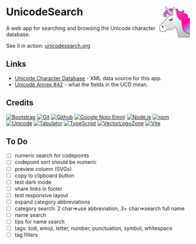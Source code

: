 # UnicodeSearch <img alt="VectorLogoZone logo" src="public/favicon.svg" height="90" align="right" />


A web app for searching and browsing the Unicode character database.

See it in action: [unicodesearch.org](https://www.unicodesearch.org/)

## Links

- [Unicode Character Database](https://www.unicode.org/Public/17.0.0/ucd/) - XML data source for this app.
- [Unicode Annex #42](https://www.unicode.org/reports/tr42/) - what the fields in the UCD mean.

## Credits

[![Bootstrap](https://www.vectorlogo.zone/logos/getbootstrap/getbootstrap-ar21.svg)](https://getbootstrap.com/ "HTML/CSS Framework")
[![Git](https://www.vectorlogo.zone/logos/git-scm/git-scm-ar21.svg)](https://git-scm.com/ "Version control")
[![Github](https://www.vectorlogo.zone/logos/github/github-ar21.svg)](https://gitlab.com/ "Code hosting")
[![Google Noto Emoji](https://www.vectorlogo.zone/logos/google/google-ar21.svg)](https://github.com/googlefonts/noto-emoji/blob/43f47be9404018cd9d8f73a227363a8f20acdab5/svg/emoji_u1f984.svg "Icon")
[![Node.js](https://www.vectorlogo.zone/logos/nodejs/nodejs-ar21.svg)](https://nodejs.org/ "Application Server")
[![npm](https://www.vectorlogo.zone/logos/npmjs/npmjs-ar21.svg)](https://www.npmjs.com/ "JS Package Management")
[![Unicode](https://www.vectorlogo.zone/logos/unicode/unicode-ar21.svg)](https://www.unicode.org/Public/17.0.0/ucdxml/ "Unicode Character Database")
[![Tabulator](https://www.vectorlogo.zone/logos/tabulatorinfo/tabulatorinfo-ar21.svg)](https://tabulator.info/ "Grid widget")
[![TypeScript](https://www.vectorlogo.zone/logos/typescriptlang/typescriptlang-ar21.svg)](https://www.typescriptlang.org/ "Programming Language")
[![VectorLogoZone](https://www.vectorlogo.zone/logos/vectorlogozone/vectorlogozone-ar21.svg)](https://www.vectorlogo.zone/ "Logos")
[![Vite](https://www.vectorlogo.zone/logos/vitejsdev/vitejsdev-ar21.svg)](https://vitejs.dev/ "Bundler")

## To Do

- [ ] numeric search for codepoints
- [ ] codepoint sort should be numeric
- [ ] preview column (SVGs)
- [ ] copy to clipboard button
- [ ] test dark mode
- [ ] share links in footer
- [ ] test responsive layout
- [ ] expand category abbreviations
- [ ] category search: 2 char=>use abbreviation, 3+ char=>search full name
- [ ] name search
- [ ] tips for name search
- [ ] tags: bidi, emoji, letter, number, punctuation, symbol, whitespace
- [ ] tag filters

